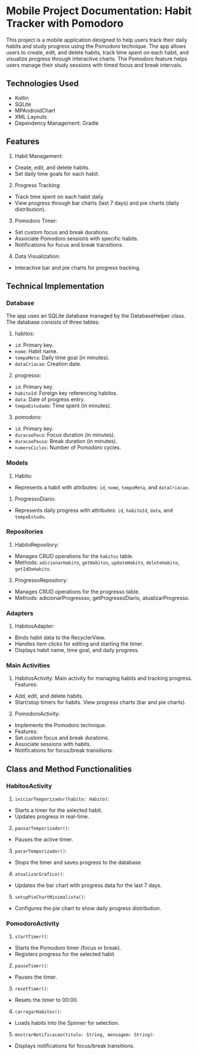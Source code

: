 # Mobile Project Documentation: Habit Tracker with Pomodoro

This project is a mobile application designed to help users track their daily habits and study progress using the Pomodoro technique. The app allows users to create, edit, and delete habits, track time spent on each habit, and visualize progress through interactive charts. The Pomodoro feature helps users manage their study sessions with timed focus and break intervals.

## Technologies Used
* Kotlin
* SQLite
* MPAndroidChart
* XML Layouts
* Dependency Management: Gradle

## Features
1. Habit Management:
* Create, edit, and delete habits.
* Set daily time goals for each habit.
2. Progress Tracking:
* Track time spent on each habit daily.
* View progress through bar charts (last 7 days) and pie charts (daily distribution).
3. Pomodoro Timer:
* Set custom focus and break durations.
* Associate Pomodoro sessions with specific habits.
* Notifications for focus and break transitions.
4. Data Visualization:
* Interactive bar and pie charts for progress tracking.
## Technical Implementation
### Database
The app uses an SQLite database managed by the DatabaseHelper class. The database consists of three tables:
1. habitos:
* `id`: Primary key.
* `nome`: Habit name.
* `tempoMeta`: Daily time goal (in minutes).
* `dataCriacao`: Creation date.
2. progresso:
* `id`: Primary key.
* `habitoId`: Foreign key referencing habitos.
* `data`: Date of progress entry.
* `tempoEstudado`: Time spent (in minutes).
3. pomodoro:
* `id`: Primary key.
* `duracaoFoco`: Focus duration (in minutes).
* `duracaoPausa`: Break duration (in minutes).
* `numeroCiclos`: Number of Pomodoro cycles.
### Models
1. Habito:
* Represents a habit with attributes: `id`, `nome`, `tempoMeta`, and `dataCriacao`.
1. ProgressoDiario:
* Represents daily progress with attributes: `id`, `habitoId`, `data`, and `tempoEstudo`.
### Repositories
1. HabitoRepository:
* Manages CRUD operations for the `habitos` table.
* Methods: `adicionarHabito`, `getHabitos`, `updateHabito`, `deleteHabito`, `getIdDoHabito`.
2. ProgressoRepository:
* Manages CRUD operations for the progresso table.
* Methods: adicionarProgressso, getProgressoDiario, atualizarProgresso.
### Adapters
1. HabitosAdapter:
* Binds habit data to the RecyclerView.
* Handles item clicks for editing and starting the timer.
* Displays habit name, time goal, and daily progress.
### Main Activities
1. HabitosActivity:
Main activity for managing habits and tracking progress.
Features:
* Add, edit, and delete habits.
* Start/stop timers for habits.
View progress charts (bar and pie charts).
2. PomodoroActivity:
* Implements the Pomodoro technique.
* Features:
* Set custom focus and break durations.
* Associate sessions with habits.
* Notifications for focus/break transitions.
## Class and Method Functionalities
### HabitosActivity
1. `iniciarTemporizador(habito: Habito)`:
* Starts a timer for the selected habit.
* Updates progress in real-time.
2. `pausarTemporizador()`:
* Pauses the active timer.
3. `pararTemporizador()`:
* Stops the timer and saves progress to the database.
4. `atualizarGrafico()`:
* Updates the bar chart with progress data for the last 7 days.
5. `setupPieChartMinimalista()`:
* Configures the pie chart to show daily progress distribution.
### PomodoroActivity
1. `startTimer()`:
* Starts the Pomodoro timer (focus or break).
* Registers progress for the selected habit.
2. `pauseTimer()`:
* Pauses the timer.
3. `resetTimer()`:
* Resets the timer to 00:00.
4. `carregarHabitos()`:
* Loads habits into the Spinner for selection.
5. `mostrarNotificacao(titulo: String, mensagem: String)`:
* Displays notifications for focus/break transitions.
